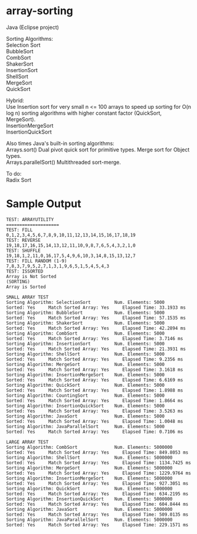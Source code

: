 # array-sorting
Java (Eclipse project)  

Sorting Algorithms:  
  Selection Sort  
  BubbleSort  
  CombSort  
  ShakerSort  
  InsertionSort  
  ShellSort  
  MergeSort  
  QuickSort  

Hybrid:  
	Use Insertion sort for very small n <= 100 arrays to speed up sorting for O(n log n) sorting algorithms with higher constant factor (QuickSort, MergeSort).  
	InsertionMergeSort  
	InsertionQuickSort  

Also times Java's built-in sorting algorithms:  
Arrays.sort() Dual pivot quick sort for primitive types. Merge sort for Object types.  
Arrays.parallelSort() Multithreaded sort-merge.  

To do:  
	Radix Sort

# Sample Output
	TEST: ARRAYUTILITY
	====================
	TEST: FILL
	0,1,2,3,4,5,6,7,8,9,10,11,12,13,14,15,16,17,18,19
	TEST: REVERSE
	19,18,17,16,15,14,13,12,11,10,9,8,7,6,5,4,3,2,1,0
	TEST: SHUFFLE
	19,18,1,2,11,0,16,17,5,4,9,6,10,3,14,8,15,13,12,7
	TEST: FILL RANDOM (1-9)
	7,8,3,7,9,5,2,7,1,3,1,9,6,5,1,5,4,5,4,3
	TEST: ISSORTED
	Array is Not Sorted
	(SORTING)
	Array is Sorted
	
	SMALL ARRAY TEST
	Sorting Algorithm: SelectionSort       	 Num. Elements: 5000	 Sorted: Yes	 Match Sorted Array: Yes	 Elapsed Time: 33.1933 ms
	Sorting Algorithm: BubbleSort          	 Num. Elements: 5000	 Sorted: Yes	 Match Sorted Array: Yes	 Elapsed Time: 57.1535 ms
	Sorting Algorithm: ShakerSort          	 Num. Elements: 5000	 Sorted: Yes	 Match Sorted Array: Yes	 Elapsed Time: 42.2894 ms
	Sorting Algorithm: CombSort            	 Num. Elements: 5000	 Sorted: Yes	 Match Sorted Array: Yes	 Elapsed Time: 3.7146 ms
	Sorting Algorithm: InsertionSort       	 Num. Elements: 5000	 Sorted: Yes	 Match Sorted Array: Yes	 Elapsed Time: 21.3931 ms
	Sorting Algorithm: ShellSort           	 Num. Elements: 5000	 Sorted: Yes	 Match Sorted Array: Yes	 Elapsed Time: 9.2356 ms
	Sorting Algorithm: MergeSort           	 Num. Elements: 5000	 Sorted: Yes	 Match Sorted Array: Yes	 Elapsed Time: 3.1618 ms
	Sorting Algorithm: InsertionMergeSort  	 Num. Elements: 5000	 Sorted: Yes	 Match Sorted Array: Yes	 Elapsed Time: 6.6169 ms
	Sorting Algorithm: QuickSort           	 Num. Elements: 5000	 Sorted: Yes	 Match Sorted Array: Yes	 Elapsed Time: 1.8988 ms
	Sorting Algorithm: CountingSort        	 Num. Elements: 5000	 Sorted: Yes	 Match Sorted Array: Yes	 Elapsed Time: 1.8664 ms
	Sorting Algorithm: InsertionQuickSort  	 Num. Elements: 5000	 Sorted: Yes	 Match Sorted Array: Yes	 Elapsed Time: 3.5263 ms
	Sorting Algorithm: JavaSort            	 Num. Elements: 5000	 Sorted: Yes	 Match Sorted Array: Yes	 Elapsed Time: 1.0048 ms
	Sorting Algorithm: JavaParallelSort    	 Num. Elements: 5000	 Sorted: Yes	 Match Sorted Array: Yes	 Elapsed Time: 0.7106 ms
	
	LARGE ARRAY TEST
	Sorting Algorithm: CombSort            	 Num. Elements: 5000000	 Sorted: Yes	 Match Sorted Array: Yes	 Elapsed Time: 849.8053 ms
	Sorting Algorithm: ShellSort           	 Num. Elements: 5000000	 Sorted: Yes	 Match Sorted Array: Yes	 Elapsed Time: 1134.7425 ms
	Sorting Algorithm: MergeSort           	 Num. Elements: 5000000	 Sorted: Yes	 Match Sorted Array: Yes	 Elapsed Time: 1229.9764 ms
	Sorting Algorithm: InsertionMergeSort  	 Num. Elements: 5000000	 Sorted: Yes	 Match Sorted Array: Yes	 Elapsed Time: 927.3051 ms
	Sorting Algorithm: QuickSort           	 Num. Elements: 5000000	 Sorted: Yes	 Match Sorted Array: Yes	 Elapsed Time: 634.2195 ms
	Sorting Algorithm: InsertionQuickSort  	 Num. Elements: 5000000	 Sorted: Yes	 Match Sorted Array: Yes	 Elapsed Time: 604.8444 ms
	Sorting Algorithm: JavaSort            	 Num. Elements: 5000000	 Sorted: Yes	 Match Sorted Array: Yes	 Elapsed Time: 509.0135 ms
	Sorting Algorithm: JavaParallelSort    	 Num. Elements: 5000000	 Sorted: Yes	 Match Sorted Array: Yes	 Elapsed Time: 229.1571 ms
	

